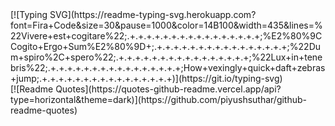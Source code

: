 <div>
 [![Typing SVG](https://readme-typing-svg.herokuapp.com?font=Fira+Code&size=30&pause=1000&color=14B100&width=435&lines=%22Vivere+est+cogitare%22;.+.+.+.+.+.+.+.+.+.+.+.+.+.+.+.+;%E2%80%9CCogito+Ergo+Sum%E2%80%9D+;.+.+.+.+.+.+.+.+.+.+.+.+.+.+.+.+;%22Dum+spiro%2C+spero%22;.+.+.+.+.+.+.+.+.+.+.+.+.+.+.+.+;%22Lux+in+tenebris%22;.+.+.+.+.+.+.+.+.+.+.+.+.+.+.+.+;How+vexingly+quick+daft+zebras+jump;.+.+.+.+.+.+.+.+.+.+.+.+.+.+.+.+)](https://git.io/typing-svg) </div>



<div>
 [![Readme Quotes](https://quotes-github-readme.vercel.app/api?type=horizontal&theme=dark)](https://github.com/piyushsuthar/github-readme-quotes) </div>





